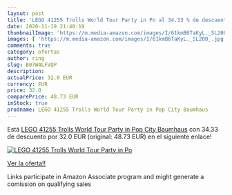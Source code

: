 ```yaml
---
layout: post
title: 'LEGO 41255 Trolls World Tour Party in Po al 34.33 % de descuento'
date: 2020-11-19 21:40:19
thumbnailImage: 'https://m.media-amazon.com/images/I/61kmB6TaKyL._SL200_.jpg'
images: [ 'https://m.media-amazon.com/images/I/61kmB6TaKyL._SL200_.jpg' ]
comments: true
category: ofertas
author: ring
slug: B07W4LFVQP
description:
actualPrice: 32.0 EUR
currency: EUR
price: 32.0
comparePrice: 48.73 EUR
inStock: true
prodname: LEGO 41255 Trolls World Tour Party in Pop City Baumhaus
---
```


Está [LEGO 41255 Trolls World Tour Party in Pop City Baumhaus](https://www.amazon.de/dp/B07W4LFVQP/?tag=tolees0ca-21) con 34.33 de descuento por 32.0 EUR (original: 48.73 EUR) en el siguiente enlace!

[![LEGO 41255 Trolls World Tour Party in Po](https://m.media-amazon.com/images/I/61kmB6TaKyL._SL200_.jpg)](https://www.amazon.de/dp/B07W4LFVQP/?tag=tolees0ca-21)

[Ver la oferta!!](https://www.amazon.de/dp/B07W4LFVQP/?tag=tolees0ca-21)

Links participate in Amazon Associate program and might generate a comission on qualifying sales


